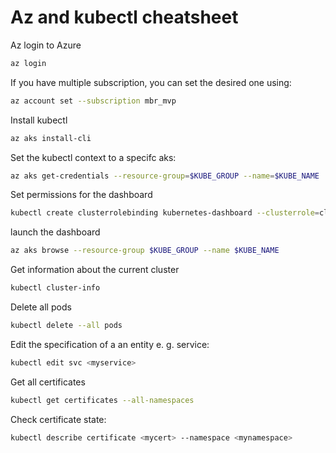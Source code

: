 # Az and kubectl cheatsheet

Az login to Azure

```bash
az login
```

If you have multiple subscription, you can set the desired one using:

```bash
az account set --subscription mbr_mvp
```

Install kubectl

```bash
az aks install-cli
```

Set the kubectl context to a specifc aks:

```bash
az aks get-credentials --resource-group=$KUBE_GROUP --name=$KUBE_NAME
```

Set permissions for the dashboard

```bash
kubectl create clusterrolebinding kubernetes-dashboard --clusterrole=cluster-admin --serviceaccount=kube-system:kubernetes-dashboard
```

launch the dashboard

```bash
az aks browse --resource-group $KUBE_GROUP --name $KUBE_NAME
```

Get information about the current cluster

```bash
kubectl cluster-info
```

Delete all pods

```bash
kubectl delete --all pods
```

Edit the specification of a an entity e. g. service:

```bash
kubectl edit svc <myservice>
```

Get all certificates

```bash
kubectl get certificates --all-namespaces
```

Check certificate state:

```bash
kubectl describe certificate <mycert> --namespace <mynamespace>
```